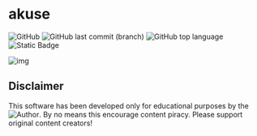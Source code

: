 # akuse

![GitHub](https://img.shields.io/github/license/aleganza/akuse)
![GitHub last commit (branch)](https://img.shields.io/github/last-commit/aleganza/akuse/main)
![GitHub top language](https://img.shields.io/github/languages/top/aleganza/akuse)
![Static Badge](https://img.shields.io/badge/status-developing-828DFD)

<img title="img" alt="img" src="https://i.imgur.com/ZQ96AJM.jpg">

## Disclaimer

This software has been developed only for educational purposes by the ![Author](https://github.com/aleganza). By no means this encourage content piracy. Please support original content creators!